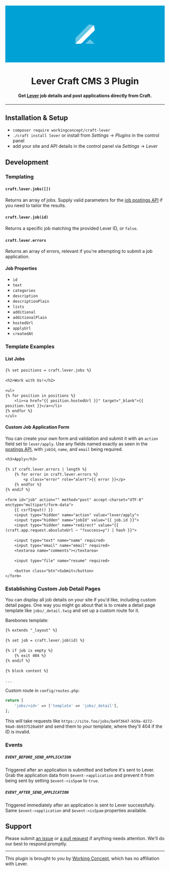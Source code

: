![Lever](resources/hero.svg)

<h1 align="center">Lever Craft CMS 3 Plugin</h1>
<h4 align="center">Get <a href="https://www.lever.co/">Lever</a> job details and post applications directly from Craft.</h4>

---

## Installation & Setup

- `composer require workingconcept/craft-lever`
- `./craft install lever` or install from _Settings_ → _Plugins_ in the control panel
- add your site and API details in the control panel via _Settings_ → _Lever_

## Development

### Templating

#### `craft.lever.jobs([])`

Returns an array of jobs. Supply valid parameters for the [job postings API](https://github.com/lever/postings-api) if you need to tailor the results.

#### `craft.lever.job(id)`

Returns a specific job matching the provided Lever ID, or `false`.

#### `craft.lever.errors`

Returns an array of errors, relevant if you're attempting to submit a job application.

#### Job Properties

- `id`
- `text`
- `categories`
- `description`
- `descriptionPlain`
- `lists`
- `additional`
- `additionalPlain`
- `hostedUrl`
- `applyUrl`
- `createdAt`

### Template Examples

#### List Jobs

```twig
{% set positions = craft.lever.jobs %}

<h2>Work with Us!</h2>

<ul>
{% for position in positions %}
    <li><a href="{{ position.hostedUrl }}" target="_blank">{{ position.text }}</a></li>
{% endfor %}
</ul>

```

#### Custom Job Application Form

You can create your own form and validation and submit it with an `action` field set to `lever/apply`. Use any fields named exactly as seen in the [postings API](https://github.com/lever/postings-api), with `jobId`, `name`, and `email` being required.

```twig
<h3>Apply</h3>

{% if craft.lever.errors | length %}
    {% for error in craft.lever.errors %}
        <p class="error" role="alert">{{ error }}</p>
    {% endfor %}
{% endif %}

<form id="job" action="" method="post" accept-charset="UTF-8" enctype="multipart/form-data">
    {{ csrfInput() }}
    <input type="hidden" name="action" value="lever/apply">
    <input type="hidden" name="jobId" value="{{ job.id }}">
    <input type="hidden" name="redirect" value="{{ (craft.app.request.absoluteUrl ~ "?success=y") | hash }}">

    <input type="text" name="name" required>
    <input type="email" name="email" required>
    <textarea name="comments"></textarea>

    <input type="file" name="resume" required>

    <button class="btn">Submit</button>
</form>
```

### Establishing Custom Job Detail Pages

You can display all job details on your site if you'd like, including custom detail pages. One way you might go about that is to create a detail page template like `jobs/_detail.twig` and set up a custom route for it.

Barebones template:

```twig
{% extends "_layout" %}

{% set job = craft.lever.job(id) %}

{% if job is empty %}
    {% exit 404 %}
{% endif %}

{% block content %}

...
```

Custom route in `config/routes.php`:

```php
return [
    'jobs/<id>' => ['template' => 'jobs/_detail'],
];
```

This will take requests like `https://site.foo/jobs/be9f3647-b59a-4272-94a0-8b937520a69f` and send them to your template, where they'll 404 if the ID is invalid.

### Events

##### `EVENT_BEFORE_SEND_APPLICATION`

Triggered after an application is submitted and before it's sent to Lever. Grab the application data from `$event->application` and prevent it from being sent by setting `$event->isSpam` to `true`.

##### `EVENT_AFTER_SEND_APPLICATION`

Triggered immediately after an application is sent to Lever successfully. Same `$event->application` and `$event->isSpam` properties available.

## Support

Please submit [an issue](https://github.com/workingconcept/lever-craft-plugin/issues) or [a pull request](https://github.com/workingconcept/lever-craft-plugin/pulls) if anything needs attention. We'll do our best to respond promptly.

---

This plugin is brought to you by [Working Concept](https://workingconcept.com), which has no affiliation with Lever.
